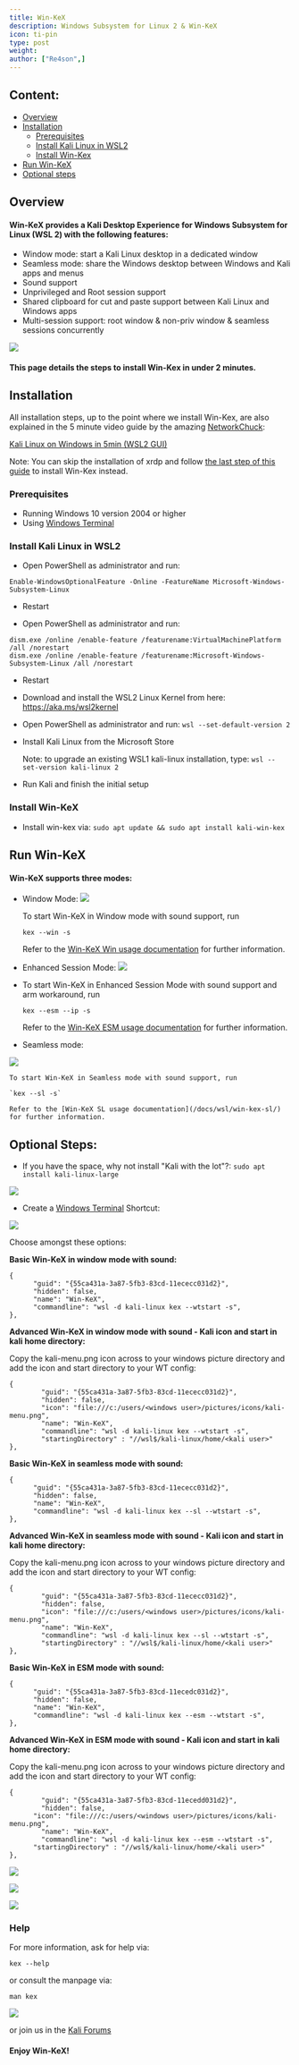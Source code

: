 ```yaml
---
title: Win-KeX
description: Windows Subsystem for Linux 2 & Win-KeX
icon: ti-pin
type: post
weight:
author: ["Re4son",]
---
```


## Content:

- [Overview](#overview)
- [Installation](#installation)
  - [Prerequisites](#prerequisites)
  - [Install Kali Linux in WSL2](#install-kali-linux-in-wsl2)
  - [Install Win-Kex](#install-win-kex)
- [Run Win-KeX](#run-win-kex)
- [Optional steps](#optional-steps)



## Overview

#### Win-KeX provides a Kali Desktop Experience for Windows Subsystem for Linux (WSL 2) with the following features:

- Window mode: start a Kali Linux desktop in a dedicated window
- Seamless mode: share the Windows desktop between Windows and Kali apps and menus
- Sound support
- Unprivileged and Root session support
- Shared clipboard for cut and paste support between Kali Linux and Windows apps
- Multi-session support: root window & non-priv window & seamless sessions concurrently

![](win-kex-sl.png)


#### This page details the steps to install Win-Kex in under 2 minutes.



## Installation

All installation steps, up to the point where we install Win-Kex, are also explained in the 5 minute video guide by the amazing [NetworkChuck](https:/twitter.com/NetWorkChuck):

[Kali Linux on Windows in 5min (WSL2 GUI)](https://www.youtube.com/watch?v=AfVH54edAHU)

Note: You can skip the installation of xrdp and follow [the last step of this guide](#install-win-kex) to install Win-Kex instead.


### Prerequisites

- Running Windows 10 version 2004 or higher
- Using [Windows Terminal](https://www.microsoft.com/en-us/p/windows-terminal/9n0dx20hk701)

### Install Kali Linux in WSL2

- Open PowerShell as administrator and run:

```
Enable-WindowsOptionalFeature -Online -FeatureName Microsoft-Windows-Subsystem-Linux
```

- Restart

- Open PowerShell as administrator and run:

```
dism.exe /online /enable-feature /featurename:VirtualMachinePlatform /all /norestart
dism.exe /online /enable-feature /featurename:Microsoft-Windows-Subsystem-Linux /all /norestart
```

- Restart

- Download and install the WSL2 Linux Kernel from here: https://aka.ms/wsl2kernel

- Open PowerShell as administrator and run:
`wsl --set-default-version 2`

- Install Kali Linux from the Microsoft Store

  Note: to upgrade an existing WSL1 kali-linux installation, type:
  `wsl --set-version kali-linux 2`

- Run Kali and finish the initial setup



### Install Win-KeX

- Install win-kex via:
  `sudo apt update && sudo apt install kali-win-kex`



## Run Win-KeX

#### Win-KeX supports three modes:

  - Window Mode:
![](win-kex.png)

    To start Win-KeX in Window mode with sound support, run

    `kex --win -s`

    Refer to the [Win-KeX Win usage documentation](/docs/wsl/win-kex-win/) for further information.

  - Enhanced Session Mode:
![](win-kex-2.png)

  - To start Win-KeX in Enhanced Session Mode with sound support and arm workaround, run

    `kex --esm --ip -s`

    Refer to the [Win-KeX ESM usage documentation](../win-kex-esm/) for further information.

  - Seamless mode:

![](win-kex-sl.png)

    To start Win-KeX in Seamless mode with sound support, run

    `kex --sl -s`

    Refer to the [Win-KeX SL usage documentation](/docs/wsl/win-kex-sl/) for further information.

## Optional Steps:

- If you have the space, why not install "Kali with the lot"?:
`sudo apt install kali-linux-large`

![](win-kex-thelot.png)



- Create a [Windows Terminal](https://www.microsoft.com/en-us/p/windows-terminal/9n0dx20hk701) Shortcut:

![](win-kex-wt1.png)


 Choose amongst these options:

  **Basic Win-KeX in window mode with sound:**

```
{
      "guid": "{55ca431a-3a87-5fb3-83cd-11ececc031d2}",
      "hidden": false,
      "name": "Win-KeX",
      "commandline": "wsl -d kali-linux kex --wtstart -s",
},
```



  **Advanced Win-KeX in window mode with sound - Kali icon and start in kali home directory:**

  Copy the kali-menu.png icon across to your windows picture directory and add the icon and start directory to your WT config:

```
{
        "guid": "{55ca431a-3a87-5fb3-83cd-11ececc031d2}",
        "hidden": false,
        "icon": "file:///c:/users/<windows user>/pictures/icons/kali-menu.png",
        "name": "Win-KeX",
        "commandline": "wsl -d kali-linux kex --wtstart -s",
        "startingDirectory" : "//wsl$/kali-linux/home/<kali user>"
},
```

 **Basic Win-KeX in seamless mode with sound:**

```
{
      "guid": "{55ca431a-3a87-5fb3-83cd-11ececc031d2}",
      "hidden": false,
      "name": "Win-KeX",
      "commandline": "wsl -d kali-linux kex --sl --wtstart -s",
},
```


  **Advanced Win-KeX in seamless mode with sound - Kali icon and start in kali home directory:**

  Copy the kali-menu.png icon across to your windows picture directory and add the icon and start directory to your WT config:

```
{
        "guid": "{55ca431a-3a87-5fb3-83cd-11ececc031d2}",
        "hidden": false,
        "icon": "file:///c:/users/<windows user>/pictures/icons/kali-menu.png",
        "name": "Win-KeX",
        "commandline": "wsl -d kali-linux kex --sl --wtstart -s",
        "startingDirectory" : "//wsl$/kali-linux/home/<kali user>"
},
```

  **Basic Win-KeX in ESM mode with sound:**

  ```
  {
        "guid": "{55ca431a-3a87-5fb3-83cd-11ecedc031d2}",
        "hidden": false,
        "name": "Win-KeX",
        "commandline": "wsl -d kali-linux kex --esm --wtstart -s",
  },
  ```


  **Advanced Win-KeX in ESM mode with sound - Kali icon and start in kali home directory:**

  Copy the kali-menu.png icon across to your windows picture directory and add the icon and start directory to your WT config:

  ```
  {
          "guid": "{55ca431a-3a87-5fb3-83cd-11ecedd031d2}",
          "hidden": false,
  		"icon": "file:///c:/users/<windows user>/pictures/icons/kali-menu.png",
          "name": "Win-KeX",
          "commandline": "wsl -d kali-linux kex --esm --wtstart -s",
  		"startingDirectory" : "//wsl$/kali-linux/home/<kali user>"
  },
  ```

![](win-kex-wt1.png)

![](win-kex-wt2.png)

![](win-kex-full.png)



### Help

For more information, ask for help via:

`kex --help`

or consult the manpage via:

`man kex`

![](manpage.png)



or join us in the [Kali Forums](https://forums.kali.org/)


#### Enjoy Win-KeX!
